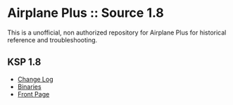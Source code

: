 # Airplane Plus :: Source 1.8

This is a unofficial, non authorized repository for Airplane Plus for historical reference and troubleshooting.

## KSP 1.8

* [Change Log](./CHANGE_LOG.md)
* [Binaries](https://gitlab.com/net-lisias-ksph/AirplanePlus/tree/Archive)
* [Front Page](https://gitlab.com/net-lisias-ksph/AirplanePlus)
